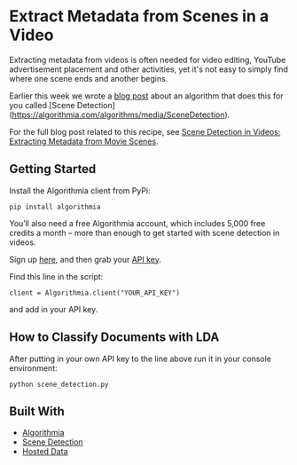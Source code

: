 # Extract Metadata from Scenes in a Video

Extracting metadata from videos is often needed for video editing, YouTube advertisement placement and other activities, yet it's not easy to simply find where one scene ends and another begins.

Earlier this week we wrote a [blog post](http://blog.algorithmia.com/automatic-scene-detection/) about an algorithm that does this for you called [Scene Detection] (https://algorithmia.com/algorithms/media/SceneDetection). 

For the full blog post related to this recipe, see [Scene Detection in Videos: Extracting Metadata from Movie Scenes](http://blog.algorithmia.com/scene-detection-in-videos-extracting-metadata-from-movie-scene).

## Getting Started

Install the Algorithmia client from PyPi:

```pip install algorithmia```

You’ll also need a free Algorithmia account, which includes 5,000 free credits a month – more than enough to get started with scene detection in videos.

Sign up [here](https://algorithmia.com/), and then grab your [API key](algorithmia.com/user#credentials).

Find this line in the script: 

```
client = Algorithmia.client("YOUR_API_KEY")
```
and add in your API key.

## How to Classify Documents with LDA

After putting in your own API key to the line above run it in your console environment:

```python scene_detection.py```

## Built With
* [Algorithmia](https://algorithmia.com/)
* [Scene Detection](https://algorithmia.com/algorithms/media/SceneDetection)
* [Hosted Data](https://algorithmia.com/developers/data/hosted/)
